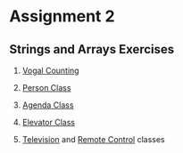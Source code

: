 # Assignment 2

## Strings and Arrays Exercises

1. [Vogal Counting](https://github.com/yasmin-araujo/POO/blob/master/Exercicio2/Aula05/src/Exercicio1.java)

2. [Person Class](https://github.com/yasmin-araujo/POO/blob/master/Exercicio2/Aula05/src/Pessoa.java)

3. [Agenda Class](https://github.com/yasmin-araujo/POO/blob/master/Exercicio2/Aula05/src/Agenda.java)

4. [Elevator Class](https://github.com/yasmin-araujo/POO/blob/master/Exercicio2/Aula05/src/Elevador.java)

5. [Television](https://github.com/yasmin-araujo/POO/blob/master/Exercicio2/Aula05/src/Televisao.java) and [Remote Control](https://github.com/yasmin-araujo/POO/blob/master/Exercicio2/Aula05/src/ControleRemoto.java) classes
